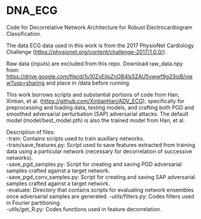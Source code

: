 # DNA_ECG

Code for Decorrelative Network Architecture for Robust Electrocardiogram Classification.

The data ECG data used in this work is from the 2017 PhysioNet Cardiology Challenge (https://physionet.org/content/challenge-2017/1.0.0/).

Raw data (inputs) are excluded from this repo. Download raw_data.npy from: https://drive.google.com/file/d/1u10ZvEilpZnOB4ls5ZAU5ywwf9g23oiB/view?usp=sharing and place in /data before running.

This work borrows scripts and substantial portions of code from Han, Xintian, et al. (https://github.com/XintianHan/ADV_ECG), specifically for preprocessing and loading data, testing models, and crafting both PGD and smoothed adversarial perturbation (SAP) adversarial attacks. The default model (model/best_model.pth) is also the trained model from Han, et al.

Description of files:  
-train: Contains scripts used to train auxillary networks.  
-train/save_features.py: Script used to save features extracted from training data using a particular network (necessary for decorrelation of successive networks).  
-save_pgd_samples.py: Script for creating and saving PGD adversarial samples crafted against a target network.  
-save_pgd_conv_samples.py: Script for creating and saving SAP adversarial samples crafted against a target network.  
-evaluate: Directory that contains scripts for evaluating network ensembles once adversarial samples are generated.
-utils/filters.py: Codes filters used in Fourier partitioning.  
-utils/get_R.py: Codes functions used in feature decorrelation.  

